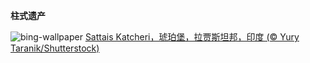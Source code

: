 
**柱式遗产**

![bing-wallpaper](https://www.bing.com/th?id=OHR.JaipurFort_ZH-CN3891828158_1920x1080.jpg)
[Sattais Katcheri，琥珀堡，拉贾斯坦邦，印度 (© Yury Taranik/Shutterstock)](https://www.bing.com/search?q=%E7%90%A5%E7%8F%80%E5%A0%A1&amp;form=hpcapt&amp;mkt=zh-cn)
  